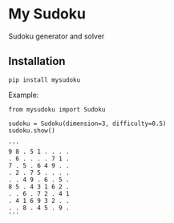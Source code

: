 # My Sudoku
Sudoku generator and solver


## Installation
```
pip install mysudoku
```

Example:
```
from mysudoku import Sudoku

sudoku = Sudoku(dimension=3, difficulty=0.5)
sudoku.show()

'''
9 8 . 5 1 . . . .
. 6 . . . . 7 1 .
7 . 5 . 6 4 9 . .
. 2 . 7 5 . . . .
. . 4 9 . 6 . 5 .
8 5 . 4 3 1 6 2 .
. . 6 . 7 2 . 4 1
. 4 1 6 9 3 2 . .
. . 8 . 4 5 . 9 .
'''
```
